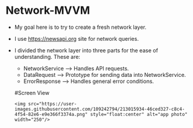 # Network-MVVM

- My goal here is to try to create a fresh network layer. 

- I use https://newsapi.org site for network queries.

- I divided the network layer into three parts for the ease of understanding. These are: 
   - NetworkService  -->  Handles API requests.
   - DataRequest     -->  Prototype for sending data into NetworkService.
   - ErrorResponse   -->  Handles general error conditions.
   
   
   #Screen View
   
   
      <img src="https://user-images.githubusercontent.com/109242794/213015934-46ced327-c8c4-4f54-82e6-e9e366f3374a.png" style="float:center" alt="app photo" width="250"/>



